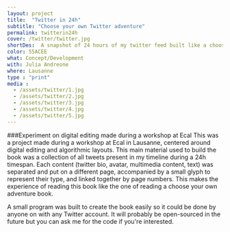 ```yaml
---
layout: project
title:  "Twitter in 24h"
subtitle: "Choose your own Twitter adventure"
permalink: twitterin24h
cover: /twitter/twitter.jpg
shortDes:  A snapshot of 24 hours of my twitter feed built like a choose-your-own-adventure book
color: 55ACEE
what: Concept/Development
with: Julia Andreone
where: Lausanne
type : "print"
media :
  - /assets/twitter/1.jpg
  - /assets/twitter/2.jpg
  - /assets/twitter/3.jpg
  - /assets/twitter/4.jpg
  - /assets/twitter/5.jpg
---
```


###Experiment on digital editing made during a workshop at Ecal
This was a project made during a workshop at Ecal in Lausanne, centered around digital editing and algorithmic layouts. This main material used to build the book was a collection of all tweets present in my timeline during a 24h timespan. Each content (twitter bio, avatar, multimedia content, text) was separated and put on a different page, accompanied by a small glyph to represent their type, and linked together by page numbers. This makes the experience of reading this book like the one of reading a choose your own adventure book.

A small program was built to create the book easily so it could be done by anyone on with any Twitter account. It will probably be open-sourced in the future but you can ask me for the code if you're interested.

